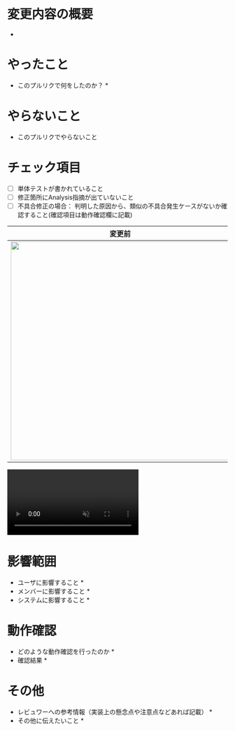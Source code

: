 # 変更内容の概要
<!-- 対応内容や変更になった背景などを簡潔に -->
*

# やったこと
* このプルリクで何をしたのか？
  *

# やらないこと
* このプルリクでやらないこと
<!-- 無い場合は「無し」でOKです -->
<!-- やらないことがある場合は、いつやるのかを明記する -->

# チェック項目
- [ ] 単体テストが書かれていること
- [ ] 修正箇所にAnalysis指摘が出ていないこと
- [ ] 不具合修正の場合： 判明した原因から、類似の不具合発生ケースがないか確認すること(確認項目は動作確認欄に記載)

<!-- UIの変更の場合は変更前後のスクリーンショットを添付 -->
<!-- ***画像のURL***をスクショのURLに差し替えてください -->

| 変更前 | 変更後 |
| --- | --- |
| <img src="***画像のURL***" width="500"> | <img src="***画像のURL***" width="500"> |

<!-- 動画を添付する際は下記を利用してください -->
<!-- ***動画のURL***を差し替えてください -->
<div><video controls src="**動画のURL**" muted="true"></video></div>

# 影響範囲
<!-- 使い方などがあれば記載 -->
* ユーザに影響すること
  *
* メンバーに影響すること
  *
* システムに影響すること
  *

# 動作確認
* どのような動作確認を行ったのか
  *
* 確認結果
  *

# その他
* レビュワーへの参考情報（実装上の懸念点や注意点などあれば記載）
  *
* その他に伝えたいこと
  *